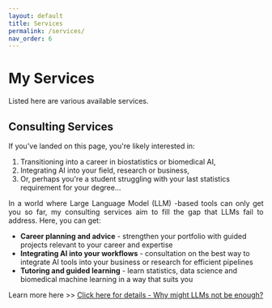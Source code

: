 ```yaml
---
layout: default
title: Services
permalink: /services/
nav_order: 6
---
```


# My Services
Listed here are various available services.

## Consulting Services
If you've landed on this page, you're likely interested in: 
1. Transitioning into a career in biostatistics or biomedical AI, 
2. Integrating AI into your field, research or business,
3. Or, perhaps you're a student struggling with your last statistics requirement for your degree...

<p style = 'text-align:justify;'>
In a world where Large Language Model (LLM) -based tools can only get you so far, my consulting services aim to fill the gap that LLMs fail to address. Here, you can get:
<ul>
<li><b>Career planning and advice</b> - strengthen your portfolio with guided projects relevant to your career and expertise</li>
<li><b>Integrating AI into your workflows</b> - consultation on the best way to integrate AI tools into your business or research for efficient pipelines</li>
<li><b>Tutoring and guided learning</b> - learn statistics, data science and biomedical machine learning in a way that suits you</li>
</ul>
Learn more here >> <a href = 'https://fuminaba.github.io/services/consulting/'>Click here for details - Why might LLMs not be enough?</a>
</p>
<!-- [Click here for details - Why might LLMs not be enough?](/consulting) -->

